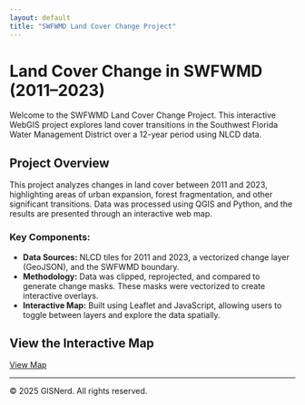 ```yaml
---
layout: default
title: "SWFWMD Land Cover Change Project"
---
```


# Land Cover Change in SWFWMD (2011–2023)

Welcome to the SWFWMD Land Cover Change Project. This interactive WebGIS project explores land cover transitions in the Southwest Florida Water Management District over a 12-year period using NLCD data.

## Project Overview

This project analyzes changes in land cover between 2011 and 2023, highlighting areas of urban expansion, forest fragmentation, and other significant transitions. Data was processed using QGIS and Python, and the results are presented through an interactive web map.

### Key Components:
- **Data Sources:** NLCD tiles for 2011 and 2023, a vectorized change layer (GeoJSON), and the SWFWMD boundary.
- **Methodology:** Data was clipped, reprojected, and compared to generate change masks. These masks were vectorized to create interactive overlays.
- **Interactive Map:** Built using Leaflet and JavaScript, allowing users to toggle between layers and explore the data spatially.

## View the Interactive Map

[View Map](map.html)

---

© 2025 GISNerd. All rights reserved.